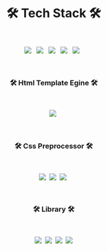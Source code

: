 <h1 align="center"><b>🛠 Tech Stack 🛠</b></h1>
<br />
<p align="center">
<img src="https://img.shields.io/badge/HTML5-E34F26?style=flat-square&logo=HTML5&logoColor=white"/></a> &nbsp
<img src="https://img.shields.io/badge/CSS3-1572B6?style=flat-square&logo=CSS3&logoColor=white"/></a> &nbsp
<img src="https://img.shields.io/badge/JavaScript-F7DF1E?style=flat-square&logo=JavaScript&logoColor=white"/></a> &nbsp
<img src="https://img.shields.io/badge/TypeScript-3178C6?style=flat-square&logo=TypeScript&logoColor=white"/></a> &nbsp
<img src="https://img.shields.io/badge/npm-CB3837?style=flat-square&logo=npm&logoColor=white"/></a> &nbsp
</p>
<br />
</p><h3 align="center"><b>🛠 Html Template Egine 🛠</b></h3>
<br />
<p align="center">
<img src="https://img.shields.io/badge/Pug-A86454?style=flat-square&logo=Pug&logoColor=white"/></a>&nbsp
</p>
<br />
</p><h3 align="center"><b>🛠 Css Preprocessor 🛠</b></h3>
<br />
<p align="center">
<img src="https://img.shields.io/badge/styledComponents-DB7093?style=flat-square&logo=styled-components&logoColor=white"/></a>&nbsp
<img src="https://img.shields.io/badge/Stylus-333333?style=flat-square&logo=Stylus&logoColor=white"/></a>&nbsp
<img src="https://img.shields.io/badge/Sass-CC6699?style=flat-square&logo=Sass&logoColor=white"/></a>&nbsp
</p>
<br />
<h3 align="center"><b>🛠 Library 🛠</b></h3>
<br />
<p align="center">
<img src="https://img.shields.io/badge/Vue.js-4FC08D?style=flat-square&logo=Vue.js&logoColor=white"/></a>&nbsp
<img src="https://img.shields.io/badge/React.js-61DAFB?style=flat-square&logo=react&logoColor=white"/></a>&nbsp
<img src="https://img.shields.io/badge/Next.js-339933?style=flat-square&logo=Next.js&logoColor=white"/></a>&nbsp
<!-- <img src="https://img.shields.io/badge/Gatsby.js-339933?style=flat-square&logo=Gatsby&logoColor=white"/></a>&nbsp -->
<img src="https://img.shields.io/badge/Nuxt.js-00DC82?style=flat-square&logo=Nuxt.js&logoColor=white"/></a>
<br />
